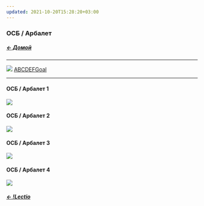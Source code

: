 ```yaml
---
updated: 2021-10-20T15:28:20+03:00
---
```


### ОСБ / Арбалет  
##### [← Домой](!0SB.md)   
***
![](https://telegra.ph/file/591dc1e98963a1b24f844.jpg)
[ABCDEFGoal](ABCDEFGoal.md)  
***  
#### ОСБ / Арбалет 1  
[![](https://i.ytimg.com/vi/pouFQqZgRHQ/maxresdefault.jpg)](https://www.youtube.com/watch?v=pouFQqZgRHQ)   

#### ОСБ / Арбалет 2  
[![](https://i.ytimg.com/vi/3BaDN0xDIJc/maxresdefault.jpg)](https://www.youtube.com/watch?v=3BaDN0xDIJc)   

#### ОСБ / Арбалет 3    
[![](https://i.ytimg.com/vi/Wac1Q45IkZA/maxresdefault.jpg)](https://www.youtube.com/watch?v=Wac1Q45IkZA)   

#### ОСБ / Арбалет 4    
[![](https://i.ytimg.com/vi/1TVN-buN9IA/maxresdefault.jpg)](https://youtu.be/1TVN-buN9IA)   

##### [← !Lectio](!Lectio.md)
